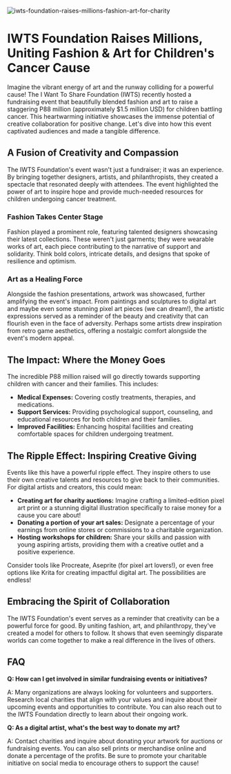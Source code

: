 ![iwts-foundation-raises-millions-fashion-art-for-charity](https://images.pexels.com/photos/5868261/pexels-photo-5868261.jpeg?auto=compress&cs=tinysrgb&fit=crop&h=627&w=1200)

# IWTS Foundation Raises Millions, Uniting Fashion & Art for Children's Cancer Cause

Imagine the vibrant energy of art and the runway colliding for a powerful cause! The I Want To Share Foundation (IWTS) recently hosted a fundraising event that beautifully blended fashion and art to raise a staggering P88 million (approximately $1.5 million USD) for children battling cancer. This heartwarming initiative showcases the immense potential of creative collaboration for positive change. Let's dive into how this event captivated audiences and made a tangible difference.

## A Fusion of Creativity and Compassion

The IWTS Foundation's event wasn't just a fundraiser; it was an experience. By bringing together designers, artists, and philanthropists, they created a spectacle that resonated deeply with attendees. The event highlighted the power of art to inspire hope and provide much-needed resources for children undergoing cancer treatment.

### Fashion Takes Center Stage

Fashion played a prominent role, featuring talented designers showcasing their latest collections. These weren't just garments; they were wearable works of art, each piece contributing to the narrative of support and solidarity. Think bold colors, intricate details, and designs that spoke of resilience and optimism.

### Art as a Healing Force

Alongside the fashion presentations, artwork was showcased, further amplifying the event's impact. From paintings and sculptures to digital art and maybe even some stunning pixel art pieces (we can dream!), the artistic expressions served as a reminder of the beauty and creativity that can flourish even in the face of adversity.  Perhaps some artists drew inspiration from retro game aesthetics, offering a nostalgic comfort alongside the event's modern appeal.

## The Impact: Where the Money Goes

The incredible P88 million raised will go directly towards supporting children with cancer and their families. This includes:

*   **Medical Expenses:** Covering costly treatments, therapies, and medications.
*   **Support Services:** Providing psychological support, counseling, and educational resources for both children and their families.
*   **Improved Facilities:** Enhancing hospital facilities and creating comfortable spaces for children undergoing treatment.

## The Ripple Effect: Inspiring Creative Giving

Events like this have a powerful ripple effect. They inspire others to use their own creative talents and resources to give back to their communities. For digital artists and creators, this could mean:

*   **Creating art for charity auctions:**  Imagine crafting a limited-edition pixel art print or a stunning digital illustration specifically to raise money for a cause you care about!
*   **Donating a portion of your art sales:**  Designate a percentage of your earnings from online stores or commissions to a charitable organization.
*   **Hosting workshops for children:** Share your skills and passion with young aspiring artists, providing them with a creative outlet and a positive experience.

Consider tools like Procreate, Aseprite (for pixel art lovers!), or even free options like Krita for creating impactful digital art. The possibilities are endless!

## Embracing the Spirit of Collaboration

The IWTS Foundation's event serves as a reminder that creativity can be a powerful force for good. By uniting fashion, art, and philanthropy, they've created a model for others to follow.  It shows that even seemingly disparate worlds can come together to make a real difference in the lives of others.

## FAQ

**Q: How can I get involved in similar fundraising events or initiatives?**

A: Many organizations are always looking for volunteers and supporters. Research local charities that align with your values and inquire about their upcoming events and opportunities to contribute. You can also reach out to the IWTS Foundation directly to learn about their ongoing work.

**Q: As a digital artist, what's the best way to donate my art?**

A: Contact charities and inquire about donating your artwork for auctions or fundraising events. You can also sell prints or merchandise online and donate a percentage of the profits. Be sure to promote your charitable initiative on social media to encourage others to support the cause!
